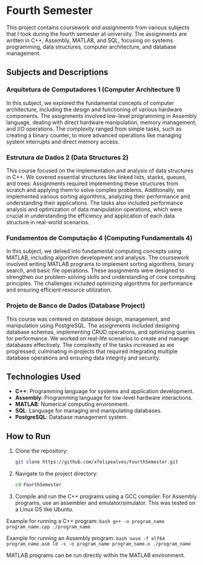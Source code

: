# Fourth Semester

This project contains coursework and assignments from various subjects that I took during the fourth semester at university. The assignments are written in C++, Assembly, MATLAB, and SQL, focusing on systems programming, data structures, computer architecture, and database management.

## Subjects and Descriptions

### Arquitetura de Computadores 1 (Computer Architecture 1)

In this subject, we explored the fundamental concepts of computer architecture, including the design and functioning of various hardware components. The assignments involved low-level programming in Assembly language, dealing with direct hardware manipulation, memory management, and I/O operations. The complexity ranged from simple tasks, such as creating a binary counter, to more advanced operations like managing system interrupts and direct memory access.

### Estrutura de Dados 2 (Data Structures 2)

This course focused on the implementation and analysis of data structures in C++. We covered essential structures like linked lists, stacks, queues, and trees. Assignments required implementing these structures from scratch and applying them to solve complex problems. Additionally, we implemented various sorting algorithms, analyzing their performance and understanding their applications. The tasks also included performance analysis and optimization of data manipulation operations, which were crucial in understanding the efficiency and application of each data structure in real-world scenarios.

### Fundamentos de Computação 4 (Computing Fundamentals 4)

In this subject, we delved into fundamental computing concepts using MATLAB, including algorithm development and analysis. The coursework involved writing MATLAB programs to implement sorting algorithms, binary search, and basic file operations. These assignments were designed to strengthen our problem-solving skills and understanding of core computing principles. The challenges included optimizing algorithms for performance and ensuring efficient resource utilization.

### Projeto de Banco de Dados (Database Project)

This course was centered on database design, management, and manipulation using PostgreSQL. The assignments included designing database schemas, implementing CRUD operations, and optimizing queries for performance. We worked on real-life scenarios to create and manage databases effectively. The complexity of the tasks increased as we progressed, culminating in projects that required integrating multiple database operations and ensuring data integrity and security.

## Technologies Used

- **C++**: Programming language for systems and application development.
- **Assembly**: Programming language for low-level hardware interactions.
- **MATLAB**: Numerical computing environment.
- **SQL**: Language for managing and manipulating databases.
- **PostgreSQL**: Database management system.

## How to Run

1. Clone the repository:
    ```bash
    git clone https://github.com/xfelipealves/FourthSemester.git
    ```
2. Navigate to the project directory:
    ```bash
    cd FourthSemester
    ```
3. Compile and run the C++ programs using a GCC compiler. For Assembly programs, use an assembler and emulator/simulator. This was tested on a Linux OS like Ubuntu.

Example for running a C++ program:
    ```bash
    g++ -o program_name program_name.cpp
    ./program_name
    ```

Example for running an Assembly program:
    ```bash
    nasm -f elf64 program_name.asm
    ld -s -o program_name program_name.o
    ./program_name
    ```

MATLAB programs can be run directly within the MATLAB environment.
